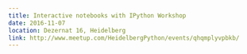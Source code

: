 ```yaml
---
title: Interactive notebooks with IPython Workshop
date: 2016-11-07
location: Dezernat 16, Heidelberg
link: http://www.meetup.com/HeidelbergPython/events/qhqmplyvpbkb/
---
```

